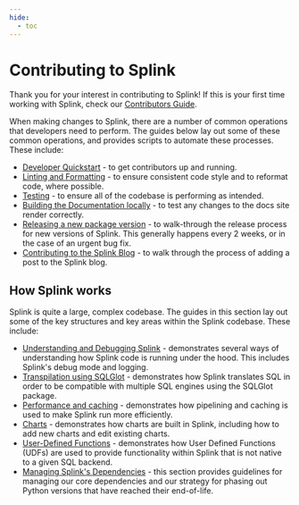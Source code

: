 ```yaml
---
hide:
  - toc
---
```


# Contributing to Splink



Thank you for your interest in contributing to Splink! If this is your first time working with Splink, check our [Contributors Guide](./CONTRIBUTING.md).

When making changes to Splink, there are a number of common operations that developers need to perform. The guides below lay out some of these common operations, and provides scripts to automate these processes. These include:

* [Developer Quickstart](./changing_splink/development_quickstart.md) - to get contributors up and running.
* [Linting and Formatting](./changing_splink/lint_and_format.md) - to ensure consistent code style and to reformat code, where possible.
* [Testing](./changing_splink/testing.md) - to ensure all of the codebase is performing as intended.
* [Building the Documentation locally](./changing_splink/contributing_to_docs.md) - to test any changes to the docs site render correctly.
* [Releasing a new package version](./changing_splink/releases.md) - to walk-through the release process for new versions of Splink. This generally happens every 2 weeks, or in the case of an urgent bug fix.
* [Contributing to the Splink Blog](./changing_splink/blog_posts.md) - to walk through the process of adding a post to the Splink blog.

## How Splink works

Splink is quite a large, complex codebase. The guides in this section lay out some of the key structures and key areas within the Splink codebase. These include:

* [Understanding and Debugging Splink](./debug_modes.md) - demonstrates several ways of understanding how Splink code is running under the hood. This includes Splink's debug mode and logging.
* [Transpilation using SQLGlot](./transpilation.md) - demonstrates how Splink translates SQL in order to be compatible with multiple SQL engines using the SQLGlot package.
* [Performance and caching](./caching.md) - demonstrates how pipelining and caching is used to make Splink run more efficiently.
* [Charts](./charts/understanding_and_editing_charts.md) - demonstrates how charts are built in Splink, including how to add new charts and edit existing charts.
* [User-Defined Functions](./udfs.md) - demonstrates how User Defined Functions (UDFs) are used to provide functionality within Splink that is not native to a given SQL backend.
* [Managing Splink's Dependencies](./dependency_compatibility_policy.md) - this section provides guidelines for managing our core dependencies and our strategy for phasing out Python versions that have reached their end-of-life.